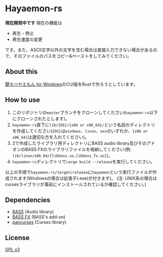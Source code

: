 # Hayaemon-rs
**現在開発中です**
現在の機能は

* 再生・停止
* 再生速度の変更

です。また、ASCII文字以外の文字を含む場合は直接入力できない場合があるので、そのファイルのパスをコピー&ペーストをしてみてください。

## About this
[聞々ハヤえもん for Windows](https://github.com/ryotayama/Hayaemon)のCUI版をRustで作ろうとしています。

## How to use
1. このリポジトリの`master`ブランチをクローンしてください(`hayaemon-rs`以下にクローンされたとします)。
2. `hayaemon-rs`直下に`lib/{OS}/{x86 or x86_64}/`という名前のディレクトリを作成してください(`{OS}`は`windows`、`linux`、`osx`のいずれか、`{x86 or x86_64}`は適切な方を入れてください)。
3. 2で作成したライブラリ用ディレクトリにBASS audio library及びそのアドオンのBASS FXのライブラリファイルを格納してください(例: `lib/linux/x86_64/{libbass.so,libbass_fx.so}`)。
4. `hayaemon-rs`ディレクトリで`cargo build --release`を実行してください。

以上の手順で`hayaemon-rs/target/release`に`hayaemon`という実行ファイルが作成されます(Windowsの場合は拡張子(.exe)が付きます)。
(注: UNIX系の場合はcursesライブラリが事前にインストールされているか確認してください。)

## Dependencies
* [BASS](https://www.un4seen.com/) (Audio library)
* [BASS FX](https://www.un4seen.com/) (BASS's add-on)
* [pancurses](https://github.com/ihalila/pancurses) (Curses library)

## License
[GPL v3](https://www.gnu.org/licenses/gpl-3.0.html)
